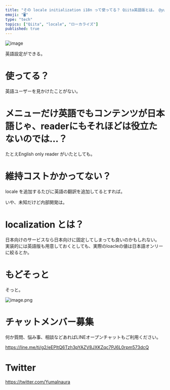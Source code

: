 ```yaml
---
title: "その locale initialization i18n って使ってる？ Qiita英語版とは。 @yumainaura #ローカライズ "
emoji: "🖥"
type: "tech"
topics: ["Qiita", "locale", "ローカライズ"]
published: true
---
```


![image](https://user-images.githubusercontent.com/13635059/50534087-78ac8a80-0b7a-11e9-997a-f8c5c26681e8.png)

英語設定ができる。

# 使ってる？

英語ユーザーを見かけたことがない。

# メニューだけ英語でもコンテンツが日本語じゃ、readerにもそれほどは役立たないのでは…？

たとえEnglish only reader がいたとしても。

# 維持コストかかってない？

locale を追加するたびに英語の翻訳を追加してるとすれば。

いや、未知だけど内部開発は。

# localization とは？

日本向けのサービスなら日本向けに固定してしまっても良いのかもしれない。
実装的には英語版も用意しておくとしても、実際のloacleの値は日本語オンリーに絞るとか。


# もどそっと

そっと。

![image.png](https://qiita-image-store.s3.amazonaws.com/0/89618/a9b6bf6f-9343-22e0-e8a2-59afd2e1a93b.png)








<!-- Update From Qiita API -->

# チャットメンバー募集


何か質問、悩み事、相談などあればLINEオープンチャットもご利用ください。

https://line.me/ti/g2/eEPltQ6Tzh3pYAZV8JXKZqc7PJ6L0rpm573dcQ





# Twitter


https://twitter.com/YumaInaura


<!-- Update From Qiita API -->


